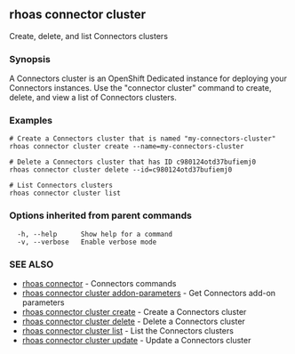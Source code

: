 ## rhoas connector cluster

Create, delete, and list Connectors clusters

### Synopsis

A Connectors cluster is an OpenShift Dedicated instance for deploying your Connectors instances. Use the "connector cluster" command to create, delete, and view a list of Connectors clusters.


### Examples

```
# Create a Connectors cluster that is named "my-connectors-cluster"
rhoas connector cluster create --name=my-connectors-cluster

# Delete a Connectors cluster that has ID c980124otd37bufiemj0
rhoas connector cluster delete --id=c980124otd37bufiemj0

# List Connectors clusters
rhoas connector cluster list

```

### Options inherited from parent commands

```
  -h, --help      Show help for a command
  -v, --verbose   Enable verbose mode
```

### SEE ALSO

* [rhoas connector](rhoas_connector.md)	 - Connectors commands
* [rhoas connector cluster addon-parameters](rhoas_connector_cluster_addon-parameters.md)	 - Get Connectors add-on parameters
* [rhoas connector cluster create](rhoas_connector_cluster_create.md)	 - Create a Connectors cluster
* [rhoas connector cluster delete](rhoas_connector_cluster_delete.md)	 - Delete a Connectors cluster
* [rhoas connector cluster list](rhoas_connector_cluster_list.md)	 - List the Connectors clusters
* [rhoas connector cluster update](rhoas_connector_cluster_update.md)	 - Update a Connectors cluster

